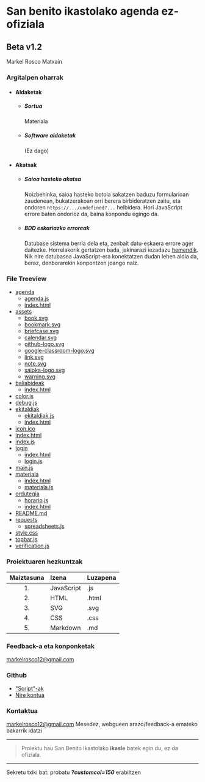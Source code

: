 # San benito ikastolako agenda ez-ofiziala
## Beta v1.2
Markel Rosco Matxain

### Argitalpen oharrak
- #### Aldaketak
	- ##### Sortua
		Materiala
	- ##### Software aldaketak
		(Ez dago)
- #### Akatsak
	- ##### Saioa hasteko akatsa
		Noizbehinka, saioa hasteko botoia sakatzen baduzu formularioan zaudenean, bukatzerakoan orri berera birbideratzen zaitu, eta ondoren `https://.../undefined?...` helbidera. Hori JavaScript errore baten ondorioz da, baina konpondu egingo da.
	- ##### BDD eskariazko erroreak
		Datubase sistema berria dela eta, zenbait datu-eskaera errore ager daitezke. Horrelakorik gertatzen bada, jakinarazi iezadazu [hemendik](mailto:markelrosco12@gmail.com). Nik nire datubasea JavaScript-era konektatzen dudan lehen aldia da, beraz, denborarekin konpontzen joango naiz.

### File Treeview
- [agenda](https://mikequez12.github.io/san-benito/beta/agenda)
	- [agenda.js](https://mikequez12.github.io/san-benito/beta/agenda/agenda.js)
	- [index.html](https://mikequez12.github.io/san-benito/beta/agenda/index.html)
- [assets](https://mikequez12.github.io/san-benito/beta/assets)
	- [book.svg](https://mikequez12.github.io/san-benito/beta/assets/book.svg)
	- [bookmark.svg](https://mikequez12.github.io/san-benito/beta/assets/bookmark.svg)
	- [briefcase.svg](https://mikequez12.github.io/san-benito/beta/assets/briefcase.svg)
	- [calendar.svg](https://mikequez12.github.io/san-benito/beta/assets/calendar.svg)
	- [github-logo.svg](https://mikequez12.github.io/san-benito/beta/assets/github-logo.svg)
	- [google-classroom-logo.svg](https://mikequez12.github.io/san-benito/beta/assets/google-classroom-logo.svg)
	- [link.svg](https://mikequez12.github.io/san-benito/beta/assets/link.svg)
	- [note.svg](https://mikequez12.github.io/san-benito/beta/assets/note.svg)
	- [saioka-logo.svg](https://mikequez12.github.io/san-benito/beta/assets/saioka-logo.svg)
	- [warning.svg](https://mikequez12.github.io/san-benito/beta/assets/warning.svg)
- [baliabideak](https://mikequez12.github.io/san-benito/beta/baliabideak)
	- [index.html](https://mikequez12.github.io/san-benito/beta/baliabideak/index.html)
- [color.js](https://mikequez12.github.io/san-benito/beta/color.js)
- [debug.js](https://mikequez12.github.io/san-benito/beta/debug.js)
- [ekitaldiak](https://mikequez12.github.io/san-benito/beta/ekitaldiak)
	- [ekitaldiak.js](https://mikequez12.github.io/san-benito/beta/ekitaldiak/ekitaldiak.js)
	- [index.html](https://mikequez12.github.io/san-benito/beta/ekitaldiak/index.html)
- [icon.ico](https://mikequez12.github.io/san-benito/beta/icon.ico)
- [index.html](https://mikequez12.github.io/san-benito/beta/index.html)
- [index.js](https://mikequez12.github.io/san-benito/beta/index.js)
- [login](https://mikequez12.github.io/san-benito/beta/login)
	- [index.html](https://mikequez12.github.io/san-benito/beta/login/index.html)
	- [login.js](https://mikequez12.github.io/san-benito/beta/login/login.js)
- [main.js](https://mikequez12.github.io/san-benito/beta/main.js)
- [materiala](https://mikequez12.github.io/san-benito/beta/materiala)
	- [index.html](https://mikequez12.github.io/san-benito/beta/materiala/index.html)
	- [materiala.js](https://mikequez12.github.io/san-benito/beta/materiala/materiala.js)
- [ordutegia](https://mikequez12.github.io/san-benito/beta/ordutegia)
	- [horario.js](https://mikequez12.github.io/san-benito/beta/ordutegia/horario.js)
	- [index.html](https://mikequez12.github.io/san-benito/beta/ordutegia/index.html)
- [README.md](https://mikequez12.github.io/san-benito/beta/README.md)
- [requests](https://mikequez12.github.io/san-benito/beta/requests)
	- [spreadsheets.js](https://mikequez12.github.io/san-benito/beta/requests/spreadsheets.js)
- [style.css](https://mikequez12.github.io/san-benito/beta/style.css)
- [topbar.js](https://mikequez12.github.io/san-benito/beta/topbar.js)
- [verification.js](https://mikequez12.github.io/san-benito/beta/verification.js)

### Proiektuaren hezkuntzak
|Maiztasuna|Izena|Luzapena
|:-:|:----|:----|
|1.|JavaScript|.js
|2.|HTML|.html
|3.|SVG|.svg
|4.|CSS|.css
|5.|Markdown|.md

### Feedback-a eta konponketak
[markelrosco12@gmail.com](mailto:markelrosco12@gmail.com)

### Github
- ["Script"-ak](https://github.com/Mikequez12/san-benito/tree/main)
- [Nire kontua](https://github.com/Mikequez12)

### Kontaktua
[markelrosco12@gmail.com](mailto:markelrosco12@gmail.com)
Mesedez, webgueen arazo/feedback-a emateko bakarrik idatzi

---
> Proiektu hau San Benito Ikastolako **ikasle** batek egin du, ez da ofiziala.
---
Sekretu txiki bat: probatu ***?customcol=150*** erabiltzen